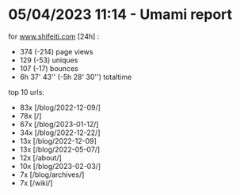 # 05/04/2023 11:14 - Umami report
for www.shifeiti.com [24h] :

 - 374 (-214) page views
 - 129 (-53) uniques
 - 107 (-17) bounces
 - 6h 37' 43'' (-5h 28' 30'') totaltime


top 10 urls:
 - 83x [/blog/2022-12-09/]
 - 78x [/]
 - 67x [/blog/2023-01-12/]
 - 34x [/blog/2022-12-22/]
 - 13x [/blog/2022-12-09]
 - 13x [/blog/2022-05-07/]
 - 12x [/about/]
 - 10x [/blog/2023-02-03/]
 - 7x [/blog/archives/]
 - 7x [/wiki/]


